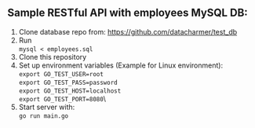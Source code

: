 ## Sample RESTful API with employees MySQL DB:

1. Clone database repo from: https://github.com/datacharmer/test_db
2. Run\
  `mysql < employees.sql`
3. Clone this repository
4. Set up environment variables (Example for Linux environment):\
  `export GO_TEST_USER=root`\
  `export GO_TEST_PASS=password`\
  `export GO_TEST_HOST=localhost`\
  `export GO_TEST_PORT=8080`\
5. Start server with:\
  `go run main.go`
